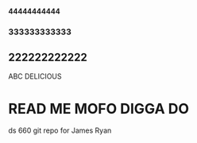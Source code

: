 #### 44444444444
### 333333333333
## 222222222222
ABC DELICIOUS
# READ ME MOFO DIGGA DO
ds 660 git repo for James Ryan 
